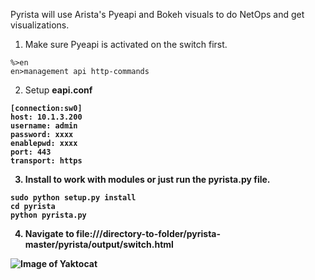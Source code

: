Pyrista will use Arista's Pyeapi and Bokeh visuals to do NetOps and get visualizations.

1) Make sure Pyeapi is activated on the switch first. 
```
%>en
en>management api http-commands
```
2) Setup <b>eapi.conf<b>
```
[connection:sw0]
host: 10.1.3.200
username: admin
password: xxxx
enablepwd: xxxx
port: 443
transport: https
```
3) Install to work with modules or just run the pyrista.py file.
```
sudo python setup.py install
cd pyrista
python pyrista.py
```
4) Navigate to file:///directory-to-folder/pyrista-master/pyrista/output/switch.html

![Image of Yaktocat](http://s29.postimg.org/iut9mgok7/Screenshot_from_2015_07_10_00_43_02.png )
